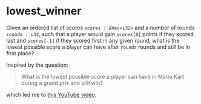# lowest_winner

Given an ordered list of scores `scores : &Vec<i32>`
and a number of rounds `rounds : u32`,
such that a player would gain `scores[0]` points if they scored last
and `scores[-1]` if they scored first in any given round,
what is the lowest possible score a player can have after `rounds` rounds
and still be in first place?

Inspired by the question:

> What is the lowest possible score a player can have in Mario Kart during a grand prix and still win?

which led me to [this YouTube video](https://www.youtube.com/watch?v=hmLG6AvgslY).
